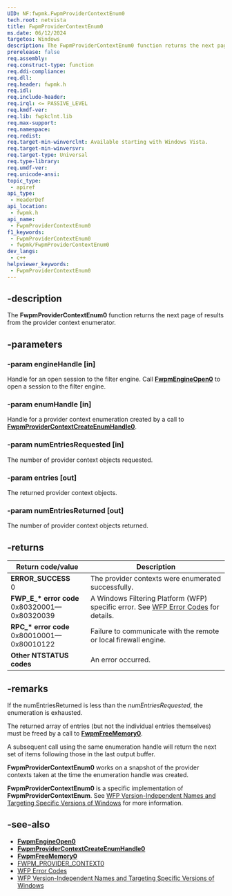```yaml
---
UID: NF:fwpmk.FwpmProviderContextEnum0
tech.root: netvista
title: FwpmProviderContextEnum0
ms.date: 06/12/2024
targetos: Windows
description: The FwpmProviderContextEnum0 function returns the next page of results from the provider context enumerator.
prerelease: false
req.assembly: 
req.construct-type: function
req.ddi-compliance: 
req.dll: 
req.header: fwpmk.h
req.idl: 
req.include-header: 
req.irql: <= PASSIVE_LEVEL
req.kmdf-ver: 
req.lib: fwpkclnt.lib
req.max-support: 
req.namespace: 
req.redist: 
req.target-min-winverclnt: Available starting with Windows Vista.
req.target-min-winversvr: 
req.target-type: Universal
req.type-library: 
req.umdf-ver: 
req.unicode-ansi: 
topic_type:
 - apiref
api_type:
 - HeaderDef
api_location:
 - fwpmk.h
api_name:
 - FwpmProviderContextEnum0
f1_keywords:
 - FwpmProviderContextEnum0
 - fwpmk/FwpmProviderContextEnum0
dev_langs:
 - c++
helpviewer_keywords:
 - FwpmProviderContextEnum0
---
```


## -description

The **FwpmProviderContextEnum0** function returns the next page of results from the provider context enumerator.

## -parameters

### -param engineHandle [in]

Handle for an open session to the filter engine. Call **[FwpmEngineOpen0](nf-fwpmk-fwpmengineopen0.md)** to open a session to the filter engine.

### -param enumHandle [in]

Handle for a provider context enumeration created by a call to **[FwpmProviderContextCreateEnumHandle0](nf-fwpmk-fwpmprovidercontextcreateenumhandle0.md)**.

### -param numEntriesRequested [in]

The number of provider context objects requested.

### -param entries [out]

The returned provider context objects.

### -param numEntriesReturned [out]

The number of provider context objects returned.

## -returns

| Return code/value | Description |
|---|---|
| **ERROR_SUCCESS**<br>0 | The provider contexts were enumerated successfully. |
| **FWP_E_\* error code**<br>0x80320001—0x80320039 | A Windows Filtering Platform (WFP) specific error. See [WFP Error Codes](/windows/win32/fwp/wfp-error-codes) for details. |
| **RPC_\* error code**<br>0x80010001—0x80010122 | Failure to communicate with the remote or local firewall engine. |
| **Other NTSTATUS codes** | An error occurred. |

## -remarks

If the numEntriesReturned is less than the *numEntriesRequested*, the enumeration is exhausted.

The returned array of entries (but not the individual entries themselves) must be freed by a call to **[FwpmFreeMemory0](nf-fwpmk-fwpmfreememory0.md)**.

A subsequent call using the same enumeration handle will return the next set of items following those in the last output buffer.

**FwpmProviderContextEnum0** works on a snapshot of the provider contexts taken at the time the enumeration handle was created.

**FwpmProviderContextEnum0** is a specific implementation of **FwpmProviderContextEnum**. See [WFP Version-Independent Names and Targeting Specific Versions of Windows](/windows/desktop/FWP/wfp-version-independent-names-and-targeting-specific-versions-of-windows) for more information.

## -see-also

- **[FwpmEngineOpen0](nf-fwpmk-fwpmengineopen0.md)**
- **[FwpmProviderContextCreateEnumHandle0](nf-fwpmk-fwpmprovidercontextcreateenumhandle0.md)**
- **[FwpmFreeMemory0](nf-fwpmk-fwpmfreememory0.md)**
- [FWPM_PROVIDER_CONTEXT0](/windows/desktop/api/fwpmtypes/ns-fwpmtypes-fwpm_provider_context0)
- [WFP Error Codes](/windows/win32/fwp/wfp-error-codes)
- [WFP Version-Independent Names and Targeting Specific Versions of Windows](/windows/desktop/FWP/wfp-version-independent-names-and-targeting-specific-versions-of-windows)
